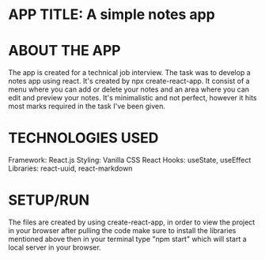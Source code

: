 # APP TITLE: A simple notes app

# ABOUT THE APP

The app is created for a technical job interview. The task was to develop a notes app using react. It's created by npx create-react-app. It consist of a menu where you can add or delete your notes and an area where you can edit and preview your notes. It's minimalistic and not perfect, however it hits most marks required in the task I've been given. 

# TECHNOLOGIES USED

Framework: React.js
Styling: Vanilla CSS
React Hooks: useState, useEffect
Libraries: react-uuid, react-markdown

# SETUP/RUN

The files are created by using create-react-app, in order to view the project in your browser after pulling the code make sure to install the libraries mentioned above then in your terminal type "npm start" which will start a local server in your browser. 







